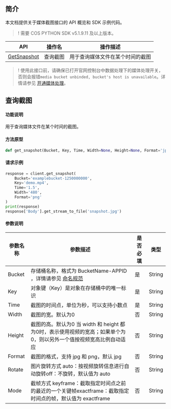 ## 简介

本文档提供关于媒体截图接口的 API 概览和 SDK 示例代码。

>! 需要 COS PYTHON SDK v5.1.9.11 及以上版本。

| API                        |             操作名                     | 操作描述                                               |
| ------------------------------------------------------------ | --------------------------|---------------------------- |
| [GetSnapshot](https://intl.cloud.tencent.com/document/product/436/46912) | 查询截图	 | 用于查询媒体文件在某个时间的截图 |

>! 使用此接口前，请确保已打开官网控制台中数据处理下的媒体处理开关，否则会报错`media bucket unbinded, bucket's host is unavailable`。详情请参见 [开通媒体处理](https://intl.cloud.tencent.com/document/product/436/46275)。

## 查询截图

#### 功能说明

用于查询媒体文件在某个时间的截图。

#### 方法原型

```py
def get_snapshot(Bucket, Key, Time, Width=None, Height=None, Format='jpg', Rotate='auto', Mode='exactframe', **kwargs)
```

#### 请求示例
```py
response = client.get_snapshot(
    Bucket='examplebucket-1250000000',
    Key='demo.mp4',
    Time='1.5',
    Width='480',
    Format='png'
)
print(response)
response['Body'].get_stream_to_file('snapshot.jpg')
```

#### 参数说明


| 参数名称 | 参数描述                                                     | 是否必填 | 类型   |
| ------- | ----------------------------------------------------------- | ------- | ----- |
| Bucket        | 存储桶名称，格式为 BucketName-APPID ，详情请参见 [命名规范](https://intl.cloud.tencent.com/document/product/436/13312) | 是 | String     |
| Key     | 对象键（Key）是对象在存储桶中的唯一标识 | 是       | String   |
| Time   | 截图的时间点，单位为秒，可以支持小数点        | 是       | String  |
| Width | 截图的宽。默认为0         | 否       | String    |
| Height | 截图的高。默认为0 当 width 和 height 都为0时，表示使用视频的宽高；如果单个为0，则以另外一个值按视频宽高比例自动适应 | 否       | String    |
| Format | 截图的格式，支持 jpg 和 png，默认 jpg    | 否     | String |
| Rotate | 图片旋转方式 auto：按视频旋转信息进行自动旋转off：不旋转，默认值为 auto | 否       | String |
| Mode   | 截帧方式 keyframe：截取指定时间点之前的最近的一个关键帧exactframe：截取指定时间点的帧，默认值为 exactframe | 否       | String |
